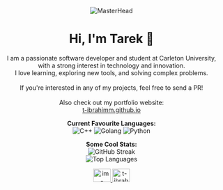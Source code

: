 <p align="center">
    <img src="https://preview.redd.it/ignore-for-my-git-v0-a1m991yttwqc1.png?width=1080&crop=smart&auto=webp&s=22df33632164c0a7f0b996394b26e1322f1fe0bd" alt="MasterHead">
</p>

<h1 align="center"> Hi, I'm Tarek 🙂</h1>

<p align="center">
    I am a passionate software developer and student at Carleton University, with a strong interest in technology and innovation.<br>
    I love learning, exploring new tools, and solving complex problems.<br><br>
    If you're interested in any of my projects, feel free to send a PR!<br><br>
    Also check out my portfolio website:<br>
    <a href="https://t-ibrahimm.github.io">t-ibrahimm.github.io</a>
</p>

<p align="center">
    <b>Current Favourite Languages:</b><br>
    <img src="https://img.shields.io/badge/c++-%2300599C.svg?style=for-the-badge&logo=c%2B%2B&logoColor=white" alt="C++">
    <img src="https://img.shields.io/badge/go-%2300ADD8.svg?style=for-the-badge&logo=go&logoColor=white" alt="Golang">
    <img src="https://img.shields.io/badge/python-3670A0?style=for-the-badge&logo=python&logoColor=ffdd54" alt="Python">
</p>

<!-- 
# 🛠 Tech Stack:

![C](https://img.shields.io/badge/c-%2300599C.svg?style=for-the-badge&logo=c&logoColor=white) ![C++](https://img.shields.io/badge/c++-%2300599C.svg?style=for-the-badge&logo=c%2B%2B&logoColor=white) ![Python](https://img.shields.io/badge/python-3670A0?style=for-the-badge&logo=python&logoColor=ffdd54) ![JavaScript](https://img.shields.io/badge/javascript-%23323330.svg?style=for-the-badge&logo=javascript&logoColor=%23F7DF1E)![Go](https://img.shields.io/badge/go-%2300ADD8.svg?style=for-the-badge&logo=go&logoColor=white) ![Java](https://img.shields.io/badge/java-%23ED8B00.svg?style=for-the-badge&logo=openjdk&logoColor=white) ![Markdown](https://img.shields.io/badge/markdown-%23000000.svg?style=for-the-badge&logo=markdown&logoColor=white) ![Lua](https://img.shields.io/badge/lua-%232C2D72.svg?style=for-the-badge&logo=lua&logoColor=white) ![LaTeX](https://img.shields.io/badge/latex-%23008080.svg?style=for-the-badge&logo=latex&logoColor=white) ![Perl](https://img.shields.io/badge/perl-%2339457E.svg?style=for-the-badge&logo=perl&logoColor=white) ![PostgreSQL](https://img.shields.io/badge/postgresql-%23316192.svg?style=for-the-badge&logo=postgresql&logoColor=white) ![TypeScript](https://img.shields.io/badge/typescript-%23007ACC.svg?style=for-the-badge&logo=typescript&logoColor=white) ![Bash Script](https://img.shields.io/badge/bash_script-%23121011.svg?style=for-the-badge&logo=gnu-bash&logoColor=white) ![Docker](https://img.shields.io/badge/docker-%230db7ed.svg?style=for-the-badge&logo=docker&logoColor=white) ![NodeJS](https://img.shields.io/badge/node.js-6DA55F?style=for-the-badge&logo=node.js&logoColor=white) ![Jenkins](https://img.shields.io/badge/jenkins-%232C5263.svg?style=for-the-badge&logo=jenkins&logoColor=white) ![GitHub Actions](https://img.shields.io/badge/github%20actions-%232671E5.svg?style=for-the-badge&logo=githubactions&logoColor=white) ![Google Cloud](https://img.shields.io/badge/GoogleCloud-%234285F4.svg?style=for-the-badge&logo=google-cloud&logoColor=white) ![React](https://img.shields.io/badge/react-%2320232a.svg?style=for-the-badge&logo=react&logoColor=%2361DAFB) ![PyTorch](https://img.shields.io/badge/PyTorch-%23EE4C2C.svg?style=for-the-badge&logo=PyTorch&logoColor=white) ![Nginx](https://img.shields.io/badge/nginx-%23009639.svg?style=for-the-badge&logo=nginx&logoColor=white) ![nVIDIA](https://img.shields.io/badge/cuda-000000.svg?style=for-the-badge&logo=nVIDIA&logoColor=green) ![Yarn](https://img.shields.io/badge/yarn-%232C8EBB.svg?style=for-the-badge&logo=yarn&logoColor=white) ![NumPy](https://img.shields.io/badge/numpy-%23013243.svg?style=for-the-badge&logo=numpy&logoColor=white)![Jest](https://img.shields.io/badge/jest-%23C21325.svg?style=for-the-badge&logo=jest&logoColor=white)
-->

<p align="center">
    <b> Some Cool Stats:</b><br>
    <img src="http://github-readme-streak-stats-eight.vercel.app/?user=machine-moon&theme=transparent&hide_border=true&date_format=j%20M%5B%20Y%5D&mode=weekly&exclude_days=Sun%2CSat" alt="GitHub Streak"><br/>
    <img src="https://github-readme-stats.vercel.app/api/top-langs/?username=machine-moon&theme=transparent&hide_border=true&include_all_commits=true&count_private=false&layout=donut" alt="Top Languages"><br/>
</p>

<p align="center">
    <a href="https://linkedin.com/in/im-tarek" target="blank">
        <img src="https://raw.githubusercontent.com/rahuldkjain/github-profile-readme-generator/master/src/images/icons/Social/linked-in-alt.svg" alt="im-tarek" height="30" width="40" />
    </a>
    <a href="https://t-ibrahimm.github.io" target="blank">
        <img src="https://img.icons8.com/ios-filled/50/007ACC/globe.png" alt="t-ibrahimm.github.io" height="30" width="40" />
    </a>
</p>

<!-- Proudly created by tarek -->
